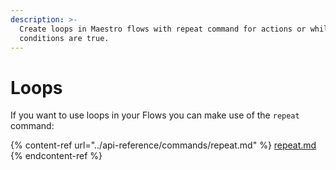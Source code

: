 ```yaml
---
description: >-
  Create loops in Maestro flows with repeat command for actions or while
  conditions are true.
---
```


# Loops

If you want to use loops in your Flows you can make use of the `repeat` command:

{% content-ref url="../api-reference/commands/repeat.md" %}
[repeat.md](../api-reference/commands/repeat.md)
{% endcontent-ref %}
